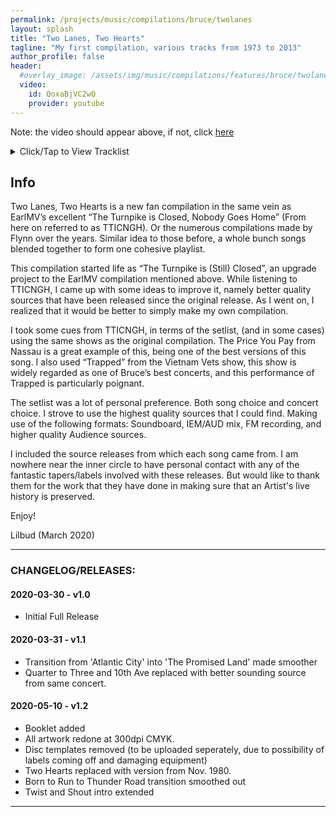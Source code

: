 ```yaml
---
permalink: /projects/music/compilations/bruce/twolanes
layout: splash
title: "Two Lanes, Two Hearts"
tagline: "My first compilation, various tracks from 1973 to 2013"
author_profile: false
header:
  #overlay_image: /assets/img/music/compilations/features/bruce/twolanes.jpg
  video:
    id: QoxaBjVC2wQ
    provider: youtube
---
```


Note: the video should appear above, if not, click [here](https://www.youtube.com/watch?v=QoxaBjVC2wQ)

<details>
<summary>Click/Tap to View Tracklist</summary>
<pre>
<code>
Disc 1:
-First set-
01 - Roulette - 2013-07-24 - First Direct Arena, Leeds, UK
02 - Badlands - 1978-09-19 - Capitol Theatre, Passaic, NJ
03 - Death to My Hometown - 2013-07-05 - Borussia-Park, Mönchengladbach, Germany
04 - Lost in the Flood - 2013-06-15 Wembley Stadium, London, England
05 - The Price You Pay - 1980-12-31 Nassau Veterans Memorial Coliseum, Uniondale, NY
06 - The River - 1980-10-24 Seattle Center Coliseum, Seattle, WA
07 - Prove It All Night - 1978-09-19 - Capitol Theatre, Passaic, NJ
08 - Rendezvous - 1978-12-19 - Paramount Theatre, Portland, OR
09 - For You - 2009-11-22 - HSBC Arena, Buffalo, NY
10 - Mary's Place - 2008-07-05 - Ullevi, Gothenburg, Sweden
11 - Racing In The Street - 1984-11-19 - Kemper Arena, Kansas City, MO

Disc 2:
01 - The Promise - 1977-03-22 - Music Hall, Boston, MA
02 - Atlantic City - 2008-07-04 - Ullevi, Gothenburg, Sweden
03 - The Promised Land - 1978-09-19 - Capitol Theatre, Passaic, NJ
04 - Trapped - 1981-08-20 - LA Memorial Sports Arena, Los Angeles, CA
05 - Factory - 1978-12-15 - Winterland Arena, San Francisco, CA
-Second Set-
06 - Two Hearts - 1980-11-01 - LA Memorial Sports Arena, Los Angeles, CA
07 - Out in the Street - 1984-11-08 - ASU Activity Center, Tempe, AZ
08 - Kitty’s Back - 2009-11-07 - Madison Square Garden, New York City, NY
09 - Thundercrack - 1973-03-02 - Berkeley Community Theatre, Berkeley, CA
10 - Mona – She’s the One - 1977-03-25 - Music Hall, Boston, MA

Disc 3:
01 - Point Blank - 1978-09-19 - Capitol Theatre, Passaic, NJ
02 - Backstreets/Sad Eyes - 1978-09-19 - Capitol Theatre, Passaic, NJ
03 - Long Walk Home - 2008-07-04 - Ullevi, Gothenburg, Sweden
04 - The Rising - 2009-11-07 - Madison Square Garden, New York City, NY
05 - Land of Hope and Dreams - 2013-07-24 - First Direct Arena, Leeds, UK
06 - Incident On 57th Street - 1977-03-25 - Music Hall, Boston, MA
07 - Rosalita (Come Out Tonight) - 2009-11-07 - Madison Square Garden, New York City, NY
08 - Jungleland - 2012-07-28 - Ullevi, Gothenburg, Sweden
09 - 4th of July Asbury Park (Sandy) - 1978-09-19 - Capitol Theatre, Passaic, NJ

Disc 4:
-Encores-
01 - Born to Run - 1975-02-05 - The Main Point, Bryn Mawr, PA
02 - Thunder Road - 2012-09-07 - Wrigley Field, Chicago, IL
03 - Dancing in the Dark - 1984-11-19 - Kemper Arena, Kansas City, MO
04 - Detroit Medley - 1978-09-19 - 1978-09-19 - Capitol Theatre, Passaic, NJ
05 - Raise Your Hand - 1978-09-19 - 1978-09-19 - Capitol Theatre, Passaic, NJ
06 - Quarter to Three - 2012-08-15 - Fenway Park, Boston, MA
07 - Tenth Avenue-Freeze-Out - 2012-08-15 - Fenway Park, Boston, MA
08 - Twist and Shout - 2008-07-05 - Ullevi, Gothenburg, Sweden
</code>
</pre>
</details>

## Info

Two Lanes, Two Hearts is a new fan compilation in the same vein as EarlMV’s excellent “The Turnpike is Closed, Nobody Goes Home” (From here on referred to as TTICNGH). Or the numerous compilations made by Flynn over the years. Similar idea to those before, a whole bunch songs blended together to form one cohesive playlist.

This compilation started life as “The Turnpike is (Still) Closed”, an upgrade project to the EarlMV compilation mentioned above. While listening to TTICNGH, I came up with some ideas to improve it, namely better quality sources that have been released since the original release. As I went on, I realized that it would be better to simply make my own compilation.

I took some cues from TTICNGH, in terms of the setlist, (and in some cases) using the same shows as the original compilation. The Price You Pay from Nassau is a great example of this, being one of the best versions of this song. I also used “Trapped” from the Vietnam Vets show, this show is widely regarded as one of Bruce’s best concerts, and this performance of Trapped is particularly poignant.

The setlist was a lot of personal preference. Both song choice and concert choice. I strove to use the highest quality sources that I could find. Making use of the following formats: Soundboard, IEM/AUD mix, FM recording, and higher quality Audience sources.

I included the source releases from which each song came from. I am nowhere near the inner circle to have personal contact with any of the fantastic tapers/labels involved with these releases. But would like to thank them for the work that they have done in making sure that an Artist's live history is preserved.

Enjoy!

Lilbud (March 2020)

---
### CHANGELOG/RELEASES:

#### 2020-03-30 - v1.0

- Initial Full Release

#### 2020-03-31 - v1.1

- Transition from 'Atlantic City' into 'The Promised Land' made smoother
- Quarter to Three and 10th Ave replaced with better sounding source from same concert.

#### 2020-05-10 - v1.2

- Booklet added
- All artwork redone at 300dpi CMYK.
- Disc templates removed (to be uploaded seperately, due to possibility of labels coming off and damaging equipment)
- Two Hearts replaced with version from Nov. 1980.
- Born to Run to Thunder Road transition smoothed out
- Twist and Shout intro extended

---
